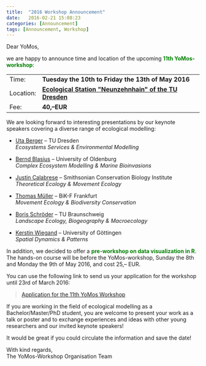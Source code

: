 ```yaml
---
title:  "2016 Workshop Announcement"
date:   2016-02-21 15:08:23
categories: [Announcement]
tags: [Announcement, Workshop]
---
```

<p>Dear YoMos,</p>

<p>we are happy to announce time and location of the upcoming <font color="green"><b>11th YoMos-workshop</b></font>:</p>

<table style="width:100%">
 <tr>
   <td>Time:</td>
   <td><b>Tuesday the 10th to Friday the 13th of May 2016</b></td>
 </tr>
 <tr>
   <td>Location:</td>
   <td><a href="https://www.google.de/maps/place/Technische+Universit%C3%A4t+Dresden,+%C3%96kologische+Station+Neunzehnhain/@50.7258678,13.1524268,16.43z/data=!4m2!3m1!1s0x47a756d82e465d1f:0x3d0053d147f954aa"><b>Ecological Station "Neunzehnhain" of the TU Dresden</b></a></td>
 </tr>
 <tr>
   <td>Fee:</td>
   <td><b>40,–EUR</b></td>
 </tr>    
</table>

<p>We are looking forward to interesting presentations by our keynote
speakers covering a diverse range of ecological modelling:</p>

<ul>
 <li>
   <p><a href="https://tu-dresden.de/die_tu_dresden/fakultaeten/fakultaet_forst_geo_und_hydrowissenschaften/fachrichtung_forstwissenschaften/institute/ww/systemsanalysis/mitarbeiter/uta_berger">Uta Berger</a>
– TU Dresden <br /> <em>Ecosystems Services &amp; Environmental Modelling</em></p>
 </li>
 <li>
   <p><a href="http://www.icbm.de/mathematische-modellierung/">Bernd Blasius</a> – University of Oldenburg <br /> <em>Complex Ecosystem Modelling &amp; Marine Bioinvasions</em></p>
 </li>
 <li>
   <p><a href="https://nationalzoo.si.edu/scbi/scientific_staff/staff_scientists.cfm?id=32">Justin Calabrese</a> – Smithsonian Conservation Biology Institute <br /> <em>Theoretical Ecology &amp; Movement Ecology</em></p>
 </li>
 <li>
   <p><a href="http://www.bik-f.de/root/index.php?page_id=774">Thomas Müller</a> – BiK-F Frankfurt <br /> <em>Movement Ecology &amp; Biodiversity Conservation</em></p>
 </li>
 <li>
   <p><a href="https://www.tu-braunschweig.de/geooekologie/abteilungen/usa/personal/boris_schroeder">Boris
Schröder</a> – TU Braunschweig <br /> <em>Landscape Ecology, Biogeography &amp; Macroecology</em></p>
 </li>
 <li>
   <p><a href="https://www.uni-goettingen.de/de/112103.html">Kerstin Wiegand</a> – University of Göttingen <br /> <em>Spatial Dynamics &amp; Patterns</em></p>
 </li>
</ul>

<p>In addition, we decided to offer a <font color="green"><b>pre-workshop on data visualization in R</b></font>. The
hands-on course will be before the YoMos-workshop, Sunday the 8th and Monday the
9th of May 2016, and cost 25,– EUR.</p>

<p>You can use the following link to send us your application for the workshop  until 23rd of March 2016:</p>

<blockquote>
 <p><a href="https://docs.google.com/forms/d/1hsP77xLiaPnRx81kGJYHSwgKPGRKopxPKmrnZvPaZfg/viewform">Application for the 11th YoMos Workshop</a></p>
</blockquote>

<p>If you are working in the field of ecological modelling as a Bachelor/Master/PhD
student, you are welcome to present your work as a talk or poster and to
exchange experiences and ideas with other young researchers and our invited
keynote speakers!</p>

<p>It would be great if you could circulate the information and save the date!</p>

<p>With kind regards,  <br />
The YoMos-Workshop Organisation Team</p>
